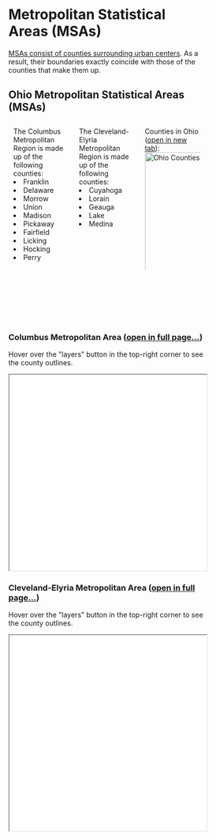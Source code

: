 # Metropolitan Statistical Areas (MSAs)

[MSAs consist of counties surrounding urban centers](https://www.economy.com/support/blog/buffet.aspx?did=467263EA-A568-40CA-935B-D9744959D974). As a result, their boundaries exactly coincide with those of the counties that make them up.


## Ohio Metropolitan Statistical Areas (MSAs)



<div class="row">
	<div class="column">
		The Columbus Metropolitan Region is made up of the following counties:
		<ls>
			<li>Franklin</li>
			<li>Delaware</li>
			<li>Morrow</li>
			<li>Union</li>
			<li>Madison</li>
			<li>Pickaway</li>
			<li>Fairfield</li>
			<li>Licking</li>
			<li>Hocking</li>
			<li>Perry</li>
		</ls>
	</div>
	<div class="column">
		The Cleveland-Elyria Metropolitan Region is made up of the following counties:
		<ls>
			<li>Cuyahoga</li>
			<li>Lorain</li>
			<li>Geauga</li>
			<li>Lake</li>
			<li>Medina</li>
		</ls>
	</div>
	<div class="column">
	Counties in Ohio (<a href="https://geology.com/county-map/ohio-county-map.gif">open in new tab</a>):
	<img src="https://geology.com/county-map/ohio-county-map.gif"
	     alt="Ohio Counties"
	     style="height: 250px;" />
	</div>
</div>

<br>
<br>
<br>
<br>
<br>
<br>

### Columbus Metropolitan Area (<a href="map_metro_county_city_columbus.html">open in full page...</a>)

Hover over the "layers" button in the top-right corner to see the county outlines.
<iframe src="map_metro_county_city_columbus.html" title="columbus Metropolitan Area Map" width="100%" height="400"> </iframe>



### Cleveland-Elyria Metropolitan Area (<a href="map_metro_county_city_cleveland.html">open in full page...</a>)

Hover over the "layers" button in the top-right corner to see the county outlines.
<iframe src="map_metro_county_city_cleveland.html" title="Cleveland-Elyria Metropolitan Area Map" width="100%" height="400"> </iframe>


<style>
* {
  box-sizing: border-box;
}

/* Create two equal columns that floats next to each other */
.column {
  float: left;
  width: 33%;
  padding: 10px;
  height: 300px; /* Should be removed. Only for demonstration */
}

/* Clear floats after the columns */
.row:after {
  content: "";
  display: table;
  clear: both;
}
</style>
